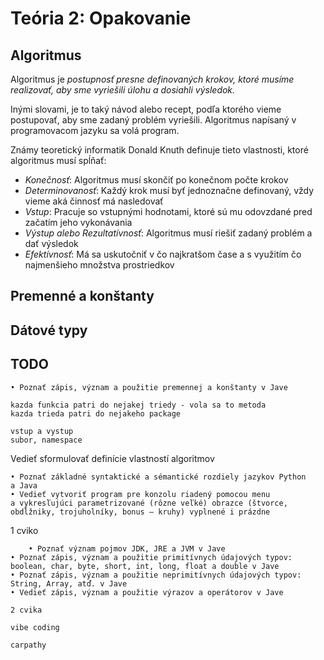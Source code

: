# Teória 2: Opakovanie

## Algoritmus

Algoritmus je *postupnosť presne definovaných krokov, ktoré musíme realizovať, aby sme vyriešili úlohu a dosiahli výsledok.*

Inými slovami, je to taký návod alebo recept, podľa ktorého vieme postupovať, aby sme zadaný problém vyriešili.
Algoritmus napísaný v programovacom jazyku sa volá program.


Známy teoretický informatik Donald Knuth definuje tieto vlastnosti, ktoré algoritmus musí spĺňať:

- *Konečnosť*: Algoritmus musí skončiť po konečnom počte krokov
- *Determinovanosť*: Každý krok musí byť jednoznačne definovaný, vždy vieme aká činnosť má nasledovať
- *Vstup*: Pracuje so vstupnými hodnotami, ktoré sú mu odovzdané pred začatím jeho vykonávania
- *Výstup alebo Rezultatívnosť*: Algoritmus musí riešiť zadaný problém a dať výsledok
- *Efektívnosť*: Má sa uskutočniť v čo najkratšom čase a s využitím čo najmenšieho množstva prostriedkov

## Premenné a konštanty

## Dátové typy

## TODO

    • Poznať zápis, význam a použitie premennej a konštanty v Jave

    kazda funkcia patri do nejakej triedy - vola sa to metoda
    kazda trieda patri do nejakeho package

    vstup a vystup
    subor, namespace


Vedieť sformulovať definície vlastností algoritmov

    • Poznať základné syntaktické a sémantické rozdiely jazykov Python a Java
    • Vedieť vytvoriť program pre konzolu riadený pomocou menu a vykresľujúci parametrizované (rôzne veľké) obrazce (štvorce, obdĺžniky, trojuholníky, bonus – kruhy) vyplnené i prázdne

1 cviko



        • Poznať význam pojmov JDK, JRE a JVM v Jave
    • Poznať zápis, význam a použitie primitívnych údajových typov: boolean, char, byte, short, int, long, float a double v Jave
    • Poznať zápis, význam a použitie neprimitívnych údajových typov: String, Array, atď. v Jave
    • Vedieť zápis, význam a použitie výrazov a operátorov v Jave 

    2 cvika

    vibe coding

    carpathy